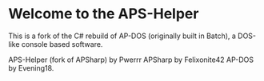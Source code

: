 # Welcome to the APS-Helper
This is a fork of the C# rebuild of AP-DOS (originally built in Batch), a DOS-like console based software.


APS-Helper (fork of APSharp) by Pwerrr
APSharp by Felixonite42 
AP-DOS by Evening18.
